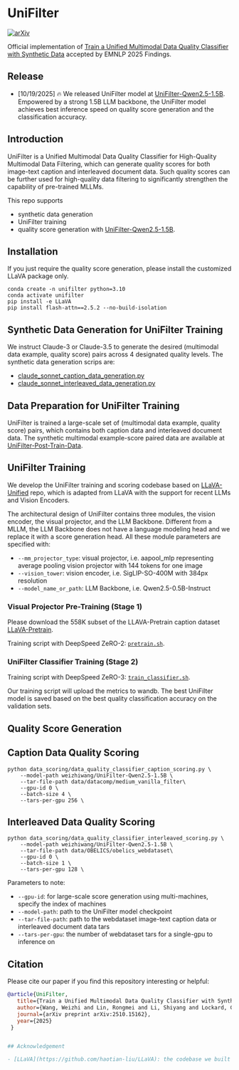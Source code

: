 # UniFilter

[![arXiv](https://img.shields.io/badge/arXiv-2510.15162-df2a2a.svg?style=for-the-badge)](https://arxiv.org/abs/2510.15162)

Official implementation of [Train a Unified Multimodal Data Quality Classifier with Synthetic Data](https://arxiv.org/abs/2510.15162) accepted by EMNLP 2025 Findings.


## Release
<!-- - [3/31/2025] 🔥 We released all pre-training data in webdataset format at [Open-Qwen2VL-Data](https://huggingface.co/datasets/weizhiwang/Open-Qwen2VL-Data).
- [10/19/2025] 🔥 We released the paper for [**UniFilter**](https://arxiv.org/abs/2510.15162). -->
- [10/19/2025] 🔥 We released UniFilter model at [UniFilter-Qwen2.5-1.5B](https://huggingface.co/weizhiwang/UniFilter-Qwen2.5-1.5B). Empowered by a strong 1.5B LLM backbone, the UniFilter model achieves best inference speed on quality score generation and the classification accuracy.


## Introduction
UniFilter is a Unified Multimodal Data Quality Classifier for High-Quality Multimodal Data Filtering, which can generate quality scores for both image-text caption and interleaved document data. Such quality scores can be further used for high-quality data filtering to significantly strengthen the capability of pre-trained MLLMs.

This repo supports
 - synthetic data generation
 - UniFilter training
 - quality score generation with [UniFilter-Qwen2.5-1.5B](https://huggingface.co/weizhiwang/UniFilter-Qwen2.5-1.5B).

## Installation
If you just require the quality score generation, please install the customized LLaVA package only.

```Shell
conda create -n unifilter python=3.10
conda activate unifilter
pip install -e LLaVA
pip install flash-attn==2.5.2 --no-build-isolation
```

## Synthetic Data Generation for UniFilter Training
We instruct Claude-3 or Claude-3.5 to generate the desired (multimodal data example, quality score) pairs across 4 designated quality levels.
The synthetic data generation scrips are:
 - [claude_sonnet_caption_data_generation.py](data_prepare/caption_data_scripts/claude_sonnet_caption_data_generation.py)
 - [claude_sonnet_interleaved_data_generation.py](data_prepare/interleaved_data_scripts/claude_sonnet_interleaved_data_generation.py)

## Data Preparation for UniFilter Training
UniFilter is trained a large-scale set of (multimodal data example, quality score) pairs, which contains both caption data and interleaved document data. The synthetic multimodal example-score paired data are available at [UniFilter-Post-Train-Data](https://huggingface.co/datasets/weizhiwang/unifilter_train_data).

## UniFilter Training
We develop the UniFilter training and scoring codebase based on [LLaVA-Unified]() repo, which is adapted from LLaVA with the support for recent LLMs and Vision Encoders. 
<!-- An additional [LlavaPhi3Classifier](LLaVA/llava/model/language_model/llava_phi3.py#235) class is customized as the model class for UniFilter. -->

The architectural design of UniFilter contains three modules, the vision encoder, the visual projector, and the LLM Backbone. Different from a MLLM, the LLM Backbone does not have a language modeling head and we replace it with a score generation head. All these module parameters are specified with:
- `--mm_projector_type`: visual projector, i.e. aapool_mlp representing average pooling vision projector with 144 tokens for one image
- `--vision_tower`: vision encoder, i.e. SigLIP-SO-400M with 384px resolution
- `--model_name_or_path`: LLM Backbone, i.e. Qwen2.5-0.5B-Instruct


### Visual Projector Pre-Training (Stage 1)

Please download the 558K subset of the LLAVA-Pretrain caption dataset [LLaVA-Pretrain](https://huggingface.co/datasets/liuhaotian/LLaVA-Pretrain).

Training script with DeepSpeed ZeRO-2: [`pretrain.sh`](scripts/v1_5/pretrain.sh).


### UniFilter Classifier Training (Stage 2)


Training script with DeepSpeed ZeRO-3: [`train_classifier.sh`](scripts/v1_5/train_classifier.sh).

Our training script will upload the metrics to wandb. The best UniFilter model is saved based on the best quality classification accuracy on the validation sets.


## Quality Score Generation

## Caption Data Quality Scoring
```Shell
python data_scoring/data_quality_classifier_caption_scoring.py \
    --model-path weizhiwang/UniFilter-Qwen2.5-1.5B \
    --tar-file-path data/datacomp/medium_vanilla_filter\ 
    --gpu-id 0 \
    --batch-size 4 \
    --tars-per-gpu 256 \
```

## Interleaved Data Quality Scoring
```Shell
python data_scoring/data_quality_classifier_interleaved_scoring.py \
    --model-path weizhiwang/UniFilter-Qwen2.5-1.5B \
    --tar-file-path data/OBELICS/obelics_webdataset\ 
    --gpu-id 0 \
    --batch-size 1 \
    --tars-per-gpu 128 \
```

Parameters to note:
- `--gpu-id`: for large-scale score generation using multi-machines, specify the index of machines
- `--model-path`: path to the UniFilter model checkpoint
- `--tar-file-path`: path to the webdataset image-text caption data or interleaved document data tars
- `--tars-per-gpu`: the number of webdataset tars for a single-gpu to inference on

## Citation

Please cite our paper if you find this repository interesting or helpful:
```bibtex
@article{UniFilter,
   title={Train a Unified Multimodal Data Quality Classifier with Synthetic Data},
   author={Wang, Weizhi and Lin, Rongmei and Li, Shiyang and Lockard, Colin and Sarkhel, Ritesh and Lokegaonkar, Sanket and Shang, Jingbo and Yan, Xifeng and Zalmout, Nasser and Li, Xian},
   journal={arXiv preprint arXiv:2510.15162},
   year={2025}
 }


## Acknowledgement

- [LLaVA](https://github.com/haotian-liu/LLaVA): the codebase we built upon for UniFilter training.

